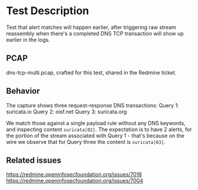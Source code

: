 # Test Description

Test that alert matches will happen earlier, after triggering raw stream
reassembly when there's a completed DNS TCP transaction will show up earlier
in the logs.

## PCAP

dns-tcp-multi.pcap, crafted for this test, shared in the Redmine ticket.

## Behavior

The capture shows three request-response DNS transactions:
Query 1: suricata.io
Query 2: oisf.net
Query 3: suricata.org

We match those against a single payload rule without any DNS keywords,
and inspecting content `suricata|02|`. The expectation is to have 2 alerts,
for the portion of the stream associated with Query 1 - that's because on the
wire we observe that for Query three the content is `suricata|03|`.

## Related issues

https://redmine.openinfosecfoundation.org/issues/7018
https://redmine.openinfosecfoundation.org/issues/7004
